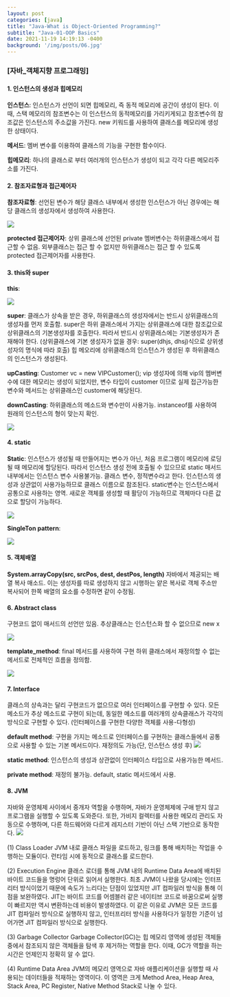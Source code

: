 ```yaml
---
layout: post
categories: [java]
title: "Java-What is Object-Oriented Programming?"
subtitle: "Java-01-OOP Basics"
date: 2021-11-19 14:19:13 -0400
background: '/img/posts/06.jpg'
---
```



### [자바_객체지향 프로그래밍]
#### 1. 인스턴스의 생성과 힙메모리
**인스턴스**: 인스턴스가 선언이 되면 힙메모리, 즉 동적 메모리에 공간이 생성이 된다. 이때, 스택 메모리의 참조변수는 이 인스턴스의 동적메모리를 가리키게되고 참조변수의 참조값은 인스턴스의 주소값을 가진다. new 키워드를 사용하여 클래스를 메모리에 생성한 상태이다.

**메서드**: 멤버 변수를 이용하여 클래스의 기능을 구현한 함수이다. 

**힙메모리**: 하나의 클래스로 부터 여러개의 인스턴스가 생성이 되고 각각 다른 메모리주소를 가진다.

#### 2. 참조자료형과 접근제어자
**참조자료형**: 선언된 변수가 해당 클래스 내부에서 생성한 인스턴스가 아닌 경우에는 해당 클래스의 생성자에서 생성하여 사용한다.

![](https://images.velog.io/images/jdoubleeyun99/post/09855113-22ba-4d7f-b11a-5915f0681f8d/image.png)

**protected 접근제어자**: 상위 클래스에 선언된 private 멤버변수는 하위클래스에서 접근할 수 없음. 외부클래스는 접근 할 수 없지만 하위클래스는 접근 할 수 있도록 protected 접근제어자를 사용한다.

#### 3. this와 super
**this**:

![](https://images.velog.io/images/jdoubleeyun99/post/80b2490d-d772-4e15-8a19-cd635cd390b5/image.png)

**super**: 클래스가 상속을 받은 경우, 하위클래스의 생성자에서는 반드시 상위클래스의 생성자를 먼저 호출함. super은 하위 클래스에서 가지는 상위클래스에 대한 참조값으로 상위클래스의 기본생성자를 호출한다. 따라서 반드시 상위클래스에는 기본생성자가 존재해야 한다. (상위클래스에 기본 생성자가 없을 경우: super(dhjs, dhsj)식으로 상위생성자의 명식에 따라 호출) 힙 메오리에 상위클래스의 인스턴스가 생성된 후 하위클래스의 인스턴스가 생성된다. 

**upCasting**: Customer vc = new VIPCustomer();
vip 생성자에 의해 vip의 멤버변수에 대한 메모리는 생성이 되었지만, 변수 타입이 customer 이므로 실제 접근가능한 변수와 메서드는 상위클래스인 customer에 해당된다.

**downCasting**: 하위클래스의 메소드와 변수만이 사용가능. instanceof를 사용하여 원래의 인스턴스의 형이 맞는지 확인.

![](https://images.velog.io/images/jdoubleeyun99/post/ffabb1fc-364b-4181-b59f-a0504c816fce/image.png)

#### 4. static
**Static**: 인스턴스가 생성될 때 만들어지는 변수가 아닌, 처음 프로그램이 메모리에 로딩될 때 메모리에 할당된다. 따라서 인스턴스 생성 전에 호출될 수 있으므로 static 매서드 내부에서는 인스턴스 변수 사용불가능. 클래스 변수, 정적변수라고 한다. 인스턴스의 생성과 상관없이 사용가능하므로 클래스 이름으로 참조된다. static변수는 인스턴스에서 공통으로 사용하는 영역. 새로운 객체를 생성할 때 활당이 가능하므로 객체마다 다른 값으로 할당이 가능하다.

![](https://images.velog.io/images/jdoubleeyun99/post/7e5762ce-d462-4924-b079-c54e0594a16e/image.png)

**SingleTon pattern**:

![](https://images.velog.io/images/jdoubleeyun99/post/cc29b2de-66dc-4d2a-9711-4a0b39359312/image.png)

#### 5. 객체배열
**System.arrayCopy(src, srcPos, dest, destPos, length)**
자바에서 제공되는 배열 복사 매소드.
이는 생성자를 따로 생성하지 않고 시행하는 얕은 복사로 객체 주소만 복사되어 한쪽 배열의 요소를 수정하면 같이 수정됨. 
#### 6. Abstract class
구현코드 없이 매서드의 선언만 있음. 추상클래스는 인스턴스화 할 수 없으므로 new x

![](https://images.velog.io/images/jdoubleeyun99/post/bdfaa017-ce4f-49df-b572-e69088b1ab81/image.png)

**template_method**: final 메서드를 사용하여 구현
하위 클래스에서 재정의할 수 없는 메서드로 전체적인 흐름을 정의함.

![](https://images.velog.io/images/jdoubleeyun99/post/2ddf387f-3962-4418-9bf8-64c9fdaf0a55/image.png)

#### 7. Interface
클래스의 상속과는 달리 구현코드가 없으므로 여러 인터페이스를 구현할 수 있다. 모든 메소드가 추상 메소드로 구현이 되는데, 동일한 메소드를 여러개의 상속클래스가 각각의 방식으로 구현할 수 있다. (인터페이스를 구현한 다양한 객체를 사용-다형성)

**default method**: 구현을 가지는 메소드로 인터페이스를 구현하는 클래스들에서 공통으로 사용할 수 있는 기본 메서드이다. 재정의도 가능(단, 인스턴스 생성 후) 
![](https://images.velog.io/images/jdoubleeyun99/post/b1368099-ad00-4de1-88bf-3ead0c963826/image.png)

**static method**: 인스턴스의 생성과 상관없이 인터페이스 타입으로 사용가능한 메서드.

**private method**: 재정의 불가능. default, static 메서드에서 사용.

#### 8. JVM
자바와 운영체제 사이에서 중개자 역할을 수행하며, 자바가 운영체제에 구애 받지 않고 프로그램을 실행할 수 있도록 도와준다. 또한, 가비지 컬렉터를 사용한 메모리 관리도 자동으로 수행하며, 다른 하드웨어와 다르게 레지스터 기반이 아닌 스택 기반으로 동작한다. 
![](https://images.velog.io/images/jdoubleeyun99/post/15adc409-dbd0-4eb5-92ef-41e919487e57/image.png)

(1) Class Loader
JVM 내로 클래스 파일을 로드하고, 링크를 통해 배치하는 작업을 수행하는 모듈이다. 런타임 시에 동적으로 클래스를 로드한다.

(2) Execution Engine
클래스 로더를 통해 JVM 내의 Runtime Data Area에 배치된 바이트 코드들을 명렁어 단위로 읽어서 실행한다. 최초 JVM이 나왔을 당시에는 인터프리터 방식이었기 때문에 속도가 느리다는 단점이 있었지만 JIT 컴파일러 방식을 통해 이 점을 보완하였다. JIT는 바이트 코드를 어셈블러 같은 네이티브 코드로 바꿈으로써 실행이 빠르지만 역시 변환하는데 비용이 발생하였다. 이 같은 이유로 JVM은 모든 코드를 JIT 컴파일러 방식으로 실행하지 않고, 인터프리터 방식을 사용하다가 일정한 기준이 넘어가면 JIT 컴파일러 방식으로 실행한다.

(3) Garbage Collector
Garbage Collector(GC)는 힙 메모리 영역에 생성된 객체들 중에서 참조되지 않은 객체들을 탐색 후 제거하는 역할을 한다. 이때, GC가 역할을 하는 시간은 언제인지 정확히 알 수 없다.

(4) Runtime Data Area
JVM의 메모리 영역으로 자바 애플리케이션을 실행할 때 사용되는 데이터들을 적재하는 영역이다. 이 영역은 크게 Method Area, Heap Area, Stack Area, PC Register, Native Method Stack로 나눌 수 있다.
